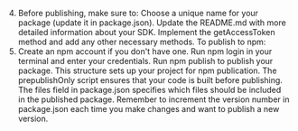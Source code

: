 4. Before publishing, make sure to:
Choose a unique name for your package (update it in package.json).
Update the README.md with more detailed information about your SDK.
Implement the getAccessToken method and add any other necessary methods.
To publish to npm:
1. Create an npm account if you don't have one.
Run npm login in your terminal and enter your credentials.
Run npm publish to publish your package.
This structure sets up your project for npm publication. The prepublishOnly script ensures that your code is built before publishing. The files field in package.json specifies which files should be included in the published package.
Remember to increment the version number in package.json each time you make changes and want to publish a new version.